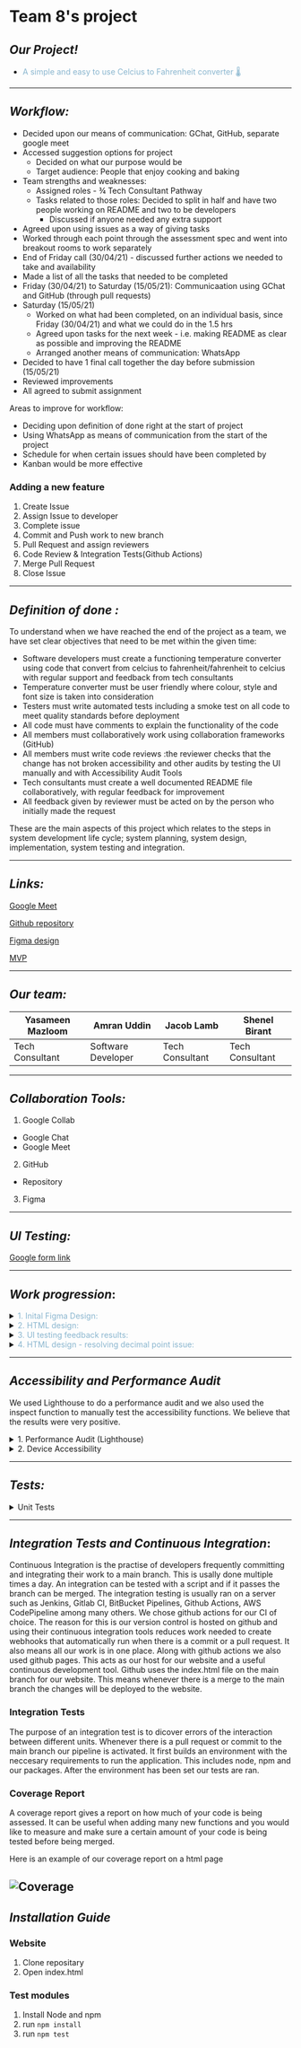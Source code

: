 # Team 8's project

## *Our Project!*

- <span style="color:#8AB6CF"> A simple and easy to use Celcius to Fahrenheit converter 🌡️</span>

---
## *Workflow:*

- Decided upon our means of communication: GChat, GitHub, separate google meet
- Accessed suggestion options for project 
    - Decided on what our purpose would be 
    -  Target audience: People that enjoy cooking and baking
- Team strengths and weaknesses: 
    - Assigned roles - ¾ Tech Consultant Pathway
    - Tasks related to those roles: Decided to split in half and have two people working on README and two to be developers 
        - Discussed if anyone needed any extra support 
- Agreed upon using issues as a way of giving tasks
- Worked through each point through the assessment spec and went into breakout rooms to work separately
- End of Friday call (30/04/21) - discussed further actions we needed to take and availability
- Made a list of all the tasks that needed to be completed
- Friday (30/04/21) to Saturday (15/05/21): Communicaation using GChat and GitHub (through pull requests)
- Saturday (15/05/21)
    - Worked on what had been completed, on an individual basis, since Friday (30/04/21) and what we could do in the 1.5 hrs
    - Agreed upon tasks for the next week - i.e. making README as clear as possible and improving the README
    - Arranged another means of communication: WhatsApp
- Decided to have 1 final call together the day before submission (15/05/21)
- Reviewed improvements
- All agreed to submit assignment

Areas to improve for workflow:
- Deciding upon definition of done right at the start of project
- Using WhatsApp as means of communication from the start of the project
- Schedule for when certain issues should have been completed by
- Kanban would be more effective

### Adding a new feature
1. Create Issue
2. Assign Issue to developer
3. Complete issue
4. Commit and Push work to new branch
5. Pull Request and assign reviewers
6. Code Review & Integration Tests(Github Actions)
7. Merge Pull Request
8. Close Issue

---

## *Definition of done :*

To understand when we have reached the end of the project as a team, we have set clear objectives that need to be met within the given time:

- Software developers must create a functioning temperature converter using code that convert from celcius to fahrenheit/fahrenheit to celcius with regular support and feedback from tech consultants 
- Temperature converter must be user friendly where colour, style and font size is taken into consideration
- Testers must write automated tests including a smoke test on all code to meet quality standards before deployment 
- All code must have comments to explain the functionality of the code
- All members must collaboratively work using collaboration frameworks (GitHub)
- All members must write code reviews :the reviewer checks that the change has not broken accessibility and other audits by testing the UI manually and with Accessibility Audit Tools
- Tech consultants must create a well documented README file collaboratively, with regular feedback for improvement 
- All feedback given by reviewer must be acted on by the person who initially made the request


These are the main aspects of this project which relates to the steps in system development life cycle; system planning, system design, implementation, system testing and integration. 


---

## *Links:*



[Google Meet](https://meet.google.com/qxf-kbsj-znp)

[Github repository](https://github.com/adaapp/Test-assignment2-team8.git)

[Figma design](https://www.figma.com/files/project/30171167/Team-project?fuid=969893282186065214)

[MVP](https://adaapp.github.io/Test-assignment2-team8/)

---

## *Our team:*

| Yasameen Mazloom       | Amran Uddin             | Jacob Lamb        | Shenel Birant        |
| --- | --- | --- | --- |
| Tech Consultant | Software Developer | Tech Consultant | Tech Consultant |

---

## *Collaboration Tools:*

1. Google Collab

- Google Chat
- Google Meet

2. GitHub

- Repository

3. Figma

---

## *UI Testing:*

[Google form link](https://docs.google.com/forms/d/e/1FAIpQLSfqpiod4m_Z1JBSGb7LWIiLfEhIUTyJAI6mxz_O1ht1hF9H-g/viewform?vc=0&c=0&w=1&flr=0&gxids=7628)

---

## *Work progression*:

<details>
     <summary><span style="color:#8AB6CF">1. Inital Figma Design:</span></summary>
 

![image](https://user-images.githubusercontent.com/79174597/116712507-d4e27c00-a9cb-11eb-8f31-f2d3e620d40b.png "Original design for Celsius to Fahrenheit converter via Figma")


</details>
<details>
    <summary><span style="color:#8AB6CF">2. HTML design:</span></summary>

![image](https://user-images.githubusercontent.com/79174597/116699471-85954f00-a9bd-11eb-8c31-cda79b4af314.png "Live Celsius to Fahrenheit converter via index.html")


</details>
<details>
    <summary><span style="color:#8AB6CF">3. UI testing feedback results:</span></summary>

Question:
![image](https://user-images.githubusercontent.com/79174597/116716333-8931d180-a9cf-11eb-9820-aae41792bb17.png)

Answer:

![image](https://user-images.githubusercontent.com/79174597/116712021-52f25300-a9cb-11eb-81ec-4f26bafd53e1.png)

28.6% of responses would like to use the converter if it used the blue colour design, this was shown within our form and was the most popular response. For this reason we have decided to improve our design and tailor to the needs of our users. We used the exact HEX from the Figma design on our Google form and then used the most popular HEX in our code providing consistency throughout.

</details>
<details>
    <summary><span style="color:#8AB6CF">4. HTML design - resolving decimal point issue:</span></summary>

![image](https://user-images.githubusercontent.com/79174597/116718345-c5fec800-a9d1-11eb-8eaa-860e1990406c.png)

As you can see above the input does not take decimal point values, to make this more user friendly we decided to allow the user to input values up to 2 decimal points 

![image](https://user-images.githubusercontent.com/79174597/116718860-563d0d00-a9d2-11eb-9603-37c51469a617.png)

Now the user can not add values such as 70.234 Celsius to find the Fahrenheit value, however up to 2 decimal place values can be includes as shown in the Fahrenheit to Celsius converter 

</details>

---

## *Accessibility and Performance Audit*
We used Lighthouse to do a performance audit and we also used the inspect function to manually test the accessibility functions. We believe that the results were very positive.
<details>
     <summary>1. Performance Audit (Lighthouse) </summary>

![image](https://user-images.githubusercontent.com/79159315/118361508-b790de80-b583-11eb-85f1-40b5981a2cec.png)

![Lighthouse 2](https://user-images.githubusercontent.com/79159315/118361526-cd060880-b583-11eb-88d1-dea3b22ade3b.png)

![Accessibility(80)](https://user-images.githubusercontent.com/79159315/118361527-ce373580-b583-11eb-9c29-aa692a39f9f2.png)

![Best Practices(100) SEO(91)](https://user-images.githubusercontent.com/79159315/118361528-cf686280-b583-11eb-8232-a2167bb25628.png)

</details>

<details>
     <summary>2. Device Accessibility </summary>

![iPhone X](https://user-images.githubusercontent.com/79159315/118361529-d000f900-b583-11eb-969e-7593ed93e0a0.png)

![iPad Pro](https://user-images.githubusercontent.com/79159315/118361531-d1cabc80-b583-11eb-99b9-2f3634311bbc.png)

![Pixel 2](https://user-images.githubusercontent.com/79159315/118361534-d3948000-b583-11eb-8bc9-0083ce37103e.png)

</details>


---

## *Tests:*
<details>

 <summary>Unit Tests</summary>

Smoke test - 5+5 = 10 - initial check to see that test are working

There are 2 describe blocks one testing cel to far and one testing far to cel

1. Once we call function check to see if output returns a number

2. Checks function with pre-defined values e.g. 0 Celsius gives 32 Fahrenheit - This test includes 3 assertions

3. Makes sure an error is returned when the function is empty with no input/parameter

4. Makes sure an error is returned when the function is NaN e.g. user has inputted a string

These 4 tests (as described above) are refactored for the next describe block and testing function: Fahrenheit to Celsius
</details>

---

## *Integration Tests and Continuous Integration*:


Continuous Integration is the practise of developers frequently committing and integrating their work to a main branch. This is usally done multiple times a day. An integration can be tested with a script and if it passes the branch can be merged. The integration testing is usually ran on a server such as Jenkins, Gitlab CI, BitBucket Pipelines, Github Actions, AWS CodePipeline among many others. We chose github actions for our CI of choice. The reason for this is our version control is hosted on github and using their continuous integration tools reduces work needed to create webhooks that automatically run when there is a commit or a pull request. It also means all our work is in one place. Along with github actions we also used github pages. This acts as our host for our website and a useful continuous development tool. Github uses the index.html file on the main branch for our website. This means whenever there is a merge to the main branch the changes will be deployed to the website. 

### Integration Tests
The purpose of an integration test is to dicover errors of the interaction between different units.
Whenever there is a pull request or commit to the main branch our pipeline is activated. It first builds an environment with the neccesary requirements to run the application. This includes node, npm and our packages. After the environment has been set our tests are ran.

### Coverage Report 

A coverage report gives a report on how much of your code is being assessed. It can be useful when adding
many new functions and you would like to measure and make sure a certain amount of your code is being tested before being merged.

Here is an example of our coverage report on a html page

![Coverage](https://user-images.githubusercontent.com/52491921/119031667-3f6f5200-b9a3-11eb-8c40-812dd83d6a12.png)
---
## *Installation Guide*
### Website

1. Clone repositary
2. Open index.html

### Test modules
1. Install Node and npm
2. run `npm install`
3. run  `npm test`

